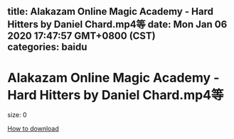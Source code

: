 
title: Alakazam Online Magic Academy - Hard Hitters by Daniel Chard.mp4等
date: Mon Jan 06 2020 17:47:57 GMT+0800 (CST)    
categories: baidu
---

# Alakazam Online Magic Academy - Hard Hitters by Daniel Chard.mp4等
size: 0
 
 

[How to download](https://bpcam.bemobtrk.com/go/2ceec3aa-1ca2-46d6-b9ff-aaa5c184517c?jno=5257)